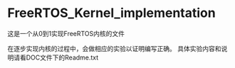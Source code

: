 # FreeRTOS_Kernel_implementation
这是一个从0到1实现FreeRTOS内核的文件

在逐步实现内核的过程中，会做相应的实验以证明编写正确。 具体实验内容和说明请看DOC文件下的Readme.txt
